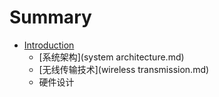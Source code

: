 # Summary

* [Introduction](README.md)
   * [系统架构](system architecture.md)
   * [无线传输技术](wireless transmission.md)
   * 硬件设计


